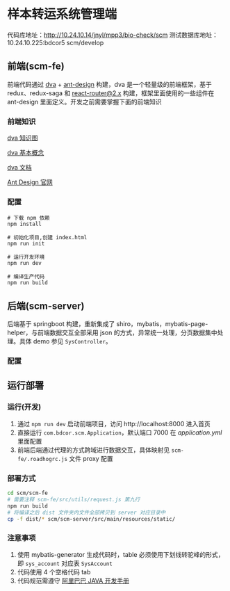 # 样本转运系统管理端

代码库地址：http://10.24.10.14/jnyl/mpp3/bio-check/scm
测试数据库地址： 10.24.10.225:bdcor5 scm/develop

## 前端(scm-fe)

前端代码通过 [dva](https://github.com/dvajs/dva/blob/master/README_zh-CN.md) + [ant-design](https://ant.design/docs/react/introduce-cn) 构建，dva 是一个轻量级的前端框架，基于 redux、redux-saga 和 react-router@2.x 构建，框架里面使用的一些组件在 ant-design 里面定义。开发之前需要掌握下面的前端知识

### 前端知识

[dva 知识图](https://github.com/dvajs/dva-knowledgemap)  

[dva 基本概念](https://github.com/dvajs/dva-docs/blob/master/v1/zh-cn/concepts.md)

[dva 文档](https://github.com/dvajs/dva-docs/blob/master/v1/zh-cn/getting-started.md)

[Ant Design 官网](https://ant.design/docs/react/introduce-cn)

### 配置

```
# 下载 npm 依赖
npm install

# 初始化项目,创建 index.html
npm run init

# 运行开发环境
npm run dev

# 编译生产代码
npm run build
```


## 后端(scm-server)

后端基于 springboot 构建，重新集成了 shiro，mybatis，mybatis-page-helper，与前端数据交互全部采用 json 的方式，异常统一处理，分页数据集中处理。具体 demo 参见 `SysController`。

### 配置


## 运行部署

### 运行(开发)

1. 通过 `npm run dev` 启动前端项目，访问 http://localhost:8000 进入首页
2. 直接运行 `com.bdcor.scm.Application`，默认端口 7000 在 *application.yml* 里面配置
3. 前端后端通过代理的方式跨域进行数据交互，具体映射见 `scm-fe/.roadhogrc.js` 文件 proxy 配置

### 部署方式

``` bash
cd scm/scm-fe
# 需要注释 scm-fe/src/utils/request.js 第九行
npm run build
# 将编译之后 dist 文件夹内文件全部拷贝到 server 对应目录中
cp -f dist/* scm/scm-server/src/main/resources/static/
```

### 注意事项

1. 使用 mybatis-generator 生成代码时，table 必须使用下划线转驼峰的形式，即 `sys_account` 对应表 `SysAccount`
2. 代码使用 4 个空格代码 tab
3. 代码规范需遵守 [阿里巴巴 JAVA 开发手册](http://www.itxiu.net/u/cms/www/201702/08201931m5uk.pdf)




